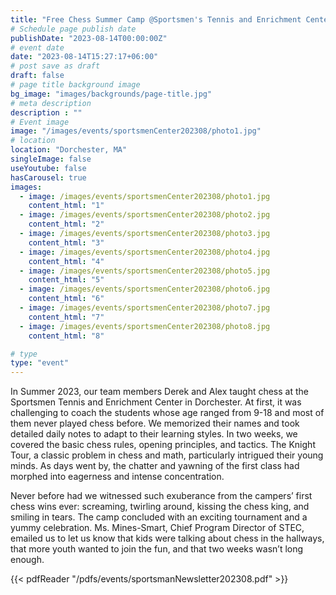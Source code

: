 ```yaml
---
title: "Free Chess Summer Camp @Sportsmen's Tennis and Enrichment Center in Dorchester Summer 2023"
# Schedule page publish date
publishDate: "2023-08-14T00:00:00Z"
# event date
date: "2023-08-14T15:27:17+06:00"
# post save as draft
draft: false
# page title background image
bg_image: "images/backgrounds/page-title.jpg"
# meta description
description : ""
# Event image
image: "/images/events/sportsmenCenter202308/photo1.jpg"
# location
location: "Dorchester, MA"
singleImage: false
useYoutube: false
hasCarousel: true
images: 
  - image: /images/events/sportsmenCenter202308/photo1.jpg
    content_html: "1"
  - image: /images/events/sportsmenCenter202308/photo2.jpg
    content_html: "2"
  - image: /images/events/sportsmenCenter202308/photo3.jpg
    content_html: "3"
  - image: /images/events/sportsmenCenter202308/photo4.jpg
    content_html: "4"
  - image: /images/events/sportsmenCenter202308/photo5.jpg
    content_html: "5"
  - image: /images/events/sportsmenCenter202308/photo6.jpg
    content_html: "6"
  - image: /images/events/sportsmenCenter202308/photo7.jpg
    content_html: "7"
  - image: /images/events/sportsmenCenter202308/photo8.jpg
    content_html: "8"

# type
type: "event"
---
```


In Summer 2023, our team members Derek and Alex taught chess at the Sportsmen Tennis and Enrichment Center in Dorchester. At first, it was challenging to coach the students whose age ranged from 9-18 and most of them never played chess before. We memorized their names and took detailed daily notes to adapt to their learning styles. In two weeks, we covered the basic chess rules, opening principles, and tactics. The Knight Tour, a classic problem in chess and math, particularly intrigued their young minds. As days went by, the chatter and yawning of the first class had morphed into eagerness and intense concentration.

Never before had we witnessed such exuberance from the campers’ first chess wins ever: screaming, twirling around, kissing the chess king, and smiling in tears. The camp concluded with an exciting tournament and a yummy celebration. Ms. Mines-Smart, Chief Program Director of STEC, emailed us to let us know that kids were talking about chess in the hallways, that more youth wanted to join the fun, and that two weeks wasn’t long enough. 

{{< pdfReader "/pdfs/events/sportsmanNewsletter202308.pdf" >}}